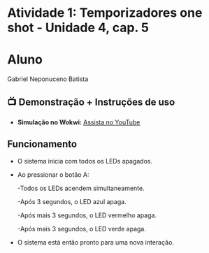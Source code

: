 # Atividade 1: Temporizadores one shot - Unidade 4, cap. 5

# Aluno
Gabriel Neponuceno Batista

## 📺 Demonstração + Instruções de uso

- **Simulação no Wokwi:** [Assista no YouTube](https://www.youtube.com/watch?v=7HTAwdIKL6Y&ab_channel=GABRIELNEPONUCENOBATISTA)

## Funcionamento

* O sistema inicia com todos os LEDs apagados.
* Ao pressionar o botão A:

  -Todos os LEDs acendem simultaneamente.

  -Após 3 segundos, o LED azul apaga.
  
  -Após mais 3 segundos, o LED vermelho apaga.
  
  -Após mais 3 segundos, o LED verde apaga.
  
* O sistema está então pronto para uma nova interação.
